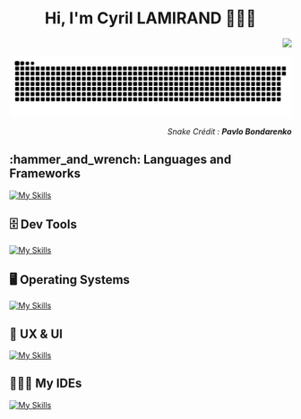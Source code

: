 <h1 align="center">Hi, I'm Cyril LAMIRAND 🙋🏻‍♂️</h1>

<img align="right" src="https://visitor-badge.laobi.icu/badge?page_id=cyril-lamirand_visitor_badge_simple&left_color=royalblue&right_color=black"  />

<br>

<div align="center">
  
![GitHub Snake](https://raw.githubusercontent.com/OfficialCodeVoyage/OfficialCodeVoyage/refs/heads/output/github-snake-dark.svg)

</div>

<p align="right"><i>Snake Crédit : <b>Pavlo Bondarenko</b></i></p>

<h2>:hammer_and_wrench: Languages and Frameworks</h2>

[![My Skills](https://skillicons.dev/icons?i=js,ts,php,java,python,dart,express,flutter,java,kotlin,react,vuejs,svelte,symfony,laravel)](https://skillicons.dev)

<h2>🗄️ Dev Tools</h2>

[![My Skills](https://skillicons.dev/icons?i=aws,anaconda,bootstrap,docker,elasticsearch,firebase,flask,git,jenkins,materialui,nextjs,nodejs,postman)](https://skillicons.dev)

<h2>🖥️ Operating Systems</h2>

[![My Skills](https://skillicons.dev/icons?i=debian,raspberrypi,linux,windows,ubuntu)](https://skillicons.dev)

<h2>📐 UX & UI</h2>

[![My Skills](https://skillicons.dev/icons?i=figma,xd)](https://skillicons.dev)

<h2>👨🏻‍💻 My IDEs</h2>

[![My Skills](https://skillicons.dev/icons?i=idea,phpstorm,androidstudio,webstorm,eclipse)](https://skillicons.dev)






